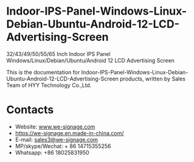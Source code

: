 # Indoor-IPS-Panel-Windows-Linux-Debian-Ubuntu-Android-12-LCD-Advertising-Screen
32/43/49/50/55/65 Inch Indoor IPS Panel Windows/Linux/Debian/Ubuntu/Android 12 LCD Advertising Screen

This is the documentation for Indoor-IPS-Panel-Windows-Linux-Debian-Ubuntu-Android-12-LCD-Advertising-Screen products, written by Sales Team of HYY Technology Co.,Ltd.

# Contacts
- Website: www.we-signage.com
- https://we-signage.en.made-in-china.com/
- E-mail: sales3@we-signage.com
- MP/skype/Wechat: + 86 14715355256
- Whatsapp: +86 18025831950
